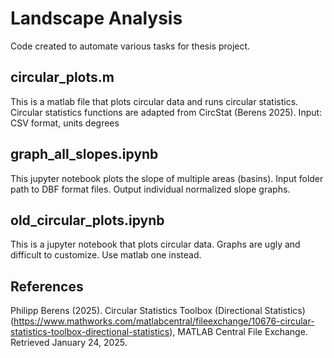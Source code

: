 # Landscape Analysis

Code created to automate various tasks for thesis project.

circular_plots.m
------------------
This is a matlab file that plots circular data and runs circular statistics. Circular statistics functions are adapted from CircStat (Berens 2025).
Input: CSV format, units degrees

graph_all_slopes.ipynb
------------------------
This jupyter notebook plots the slope of multiple areas (basins). Input folder path to DBF format files. Output individual normalized slope graphs. 

old_circular_plots.ipynb
-------------------------
This is a jupyter notebook that plots circular data. Graphs are ugly and difficult to customize. Use matlab one instead. 


References 
-----------
Philipp Berens (2025). Circular Statistics Toolbox (Directional Statistics) (https://www.mathworks.com/matlabcentral/fileexchange/10676-circular-statistics-toolbox-directional-statistics), MATLAB Central File Exchange. Retrieved January 24, 2025.
